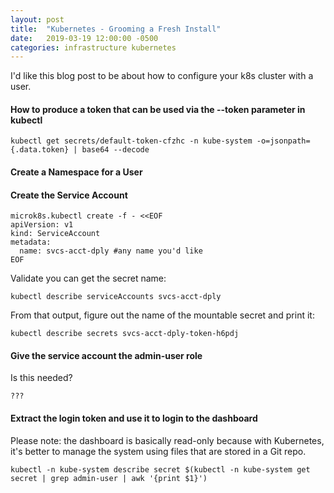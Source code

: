 ```yaml
---
layout: post
title:  "Kubernetes - Grooming a Fresh Install"
date:   2019-03-19 12:00:00 -0500
categories: infrastructure kubernetes
---
```


I'd like this blog post to be about how to configure your k8s cluster with a user.


#### How to produce a token that can be used via the --token parameter in kubectl

```
kubectl get secrets/default-token-cfzhc -n kube-system -o=jsonpath={.data.token} | base64 --decode
```


#### Create a Namespace for a User




#### Create the Service Account

```
microk8s.kubectl create -f - <<EOF
apiVersion: v1
kind: ServiceAccount
metadata:
  name: svcs-acct-dply #any name you'd like
EOF
```

Validate you can get the secret name:

```
kubectl describe serviceAccounts svcs-acct-dply
```

From that output, figure out the name of the mountable secret and print it:

```
kubectl describe secrets svcs-acct-dply-token-h6pdj
```

#### Give the service account the admin-user role

Is this needed?
```
???
```

#### Extract the login token and use it to login to the dashboard

Please note: the dashboard is basically read-only because with Kubernetes, it's better to manage the system using files that are stored in a Git repo.  

```
kubectl -n kube-system describe secret $(kubectl -n kube-system get secret | grep admin-user | awk '{print $1}')
```
